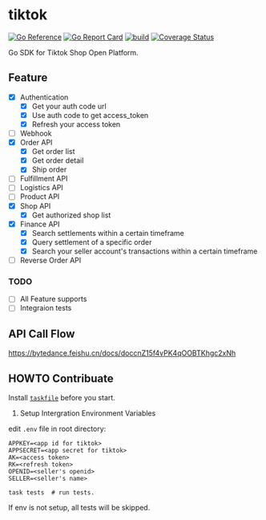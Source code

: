 # tiktok

[![Go Reference](https://pkg.go.dev/badge/github.com/ipfans/tiktok-sdk.svg)](https://pkg.go.dev/github.com/ipfans/tiktok-sdk)
[![Go Report Card](https://goreportcard.com/badge/github.com/ipfans/tiktok-sdk)](https://goreportcard.com/report/github.com/ipfans/tiktok-sdk)
[![build](https://github.com/ipfans/tiktok/actions/workflows/ci.yml/badge.svg)](https://github.com/ipfans/tiktok/actions/workflows/ci.yml)
[![Coverage Status](https://coveralls.io/repos/github/ipfans/tiktok/badge.svg?branch=master)](https://coveralls.io/github/ipfans/tiktok?branch=master)

Go SDK for Tiktok Shop Open Platform.

## Feature

- [x] Authentication
  - [x] Get your auth code url
  - [x] Use auth code to get access_token
  - [x] Refresh your access token
- [ ] Webhook
- [x] Order API
  - [x] Get order list
  - [x] Get order detail
  - [x] Ship order
- [ ] Fulfillment API
- [ ] Logistics API
- [ ] Product API
- [x] Shop API
  - [x] Get authorized shop list
- [x] Finance API
  - [x] Search settlements within a certain timeframe
  - [x] Query settlement of a specific order
  - [x] Search your seller account's transactions within a certain timeframe
- [ ] Reverse Order API

### TODO

- [ ] All Feature supports
- [ ] Integraion tests

## API Call Flow

https://bytedance.feishu.cn/docs/doccnZ15f4vPK4qOOBTKhgc2xNh

## HOWTO Contribuate

Install [`taskfile`](https://taskfile.dev) before you start.

1. Setup Intergration Environment Variables

edit `.env` file in root directory:

```
APPKEY=<app id for tiktok>
APPSECRET=<app secret for tiktok>
AK=<access token>
RK=<refresh token>
OPENID=<seller's openid>
SELLER=<seller's name>
```

```
task tests  # run tests.
```

If env is not setup, all tests will be skipped.
